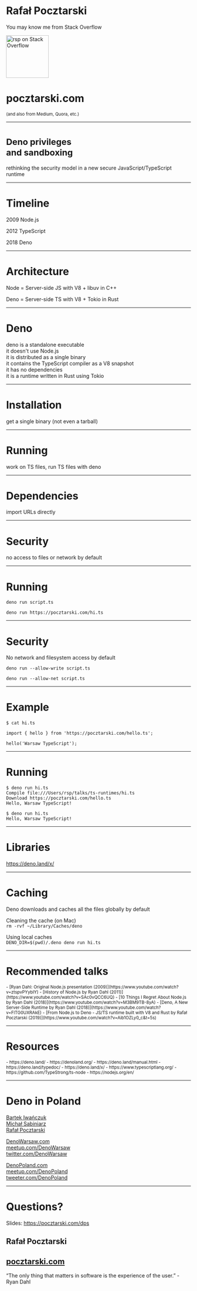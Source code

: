 # Rafał Pocztarski

You may know me from Stack Overflow

[<img alt="rsp on Stack Overflow" src="https://stackexchange.com/users/flair/303952.png" height="116">](https://stackoverflow.com/users/613198/rsp)

# pocztarski.com

<small>(and also from Medium, Quora, etc.)</small>

---

# <small>Deno privileges<br>and sandboxing</small>

rethinking the security model in a new secure JavaScript/TypeScript runtime

---

# Timeline

2009 Node.js

2012 TypeScript

2018 Deno

---

# Architecture

Node = Server-side JS with V8 + libuv in C++

Deno = Server-side TS with V8 + Tokio in Rust

---

# Deno

deno is a standalone executable<br>
it doesn't use Node.js<br>
it is distributed as a single binary<br>
it contains the TypeScript compiler as a V8 snapshot<br>
it has no dependencies<br>
it is a runtime written in Rust using Tokio

---

# Installation

get a single binary (not even a tarball)

---

# Running

work on TS files, run TS files with deno

---

# Dependencies

import URLs directly

---

# Security

no access to files or network by default

---

# Running

`deno run script.ts`

`deno run https://pocztarski.com/hi.ts`

---

# Security

No network and filesystem access by default

`deno run --allow-write script.ts`

`deno run --allow-net script.ts`

---

# Example

```
$ cat hi.ts 

import { hello } from 'https://pocztarski.com/hello.ts';

hello('Warsaw TypeScript');
```

---

# Running

```
$ deno run hi.ts 
Compile file:///Users/rsp/talks/ts-runtimes/hi.ts
Download https://pocztarski.com/hello.ts
Hello, Warsaw TypeScript!

$ deno run hi.ts 
Hello, Warsaw TypeScript!
```

---

# Libraries

https://deno.land/x/

---

# Caching

Deno downloads and caches all the files globally by default

Cleaning the cache (on Mac)<br>
`rm -rvf ~/Library/Caches/deno`

Using local caches<br>
`DENO_DIR=$(pwd)/.deno deno run hi.ts`

---

# Recommended talks

<small>
- [Ryan Dahl: Original Node.js presentation (2009)](https://www.youtube.com/watch?v=ztspvPYybIY)
- [History of Node.js by Ryan Dahl (2011)](https://www.youtube.com/watch?v=SAc0vQCC6UQ)
- [10 Things I Regret About Node.js by Ryan Dahl (2018)](https://www.youtube.com/watch?v=M3BM9TB-8yA)
- [Deno, A New Server-Side Runtime by Ryan Dahl (2018)](https://www.youtube.com/watch?v=FlTG0UXRAkE)
- [From Node.js to Deno - JS/TS runtime built with V8 and Rust by Rafał Pocztarski (2019)](https://www.youtube.com/watch?v=Aib1OZLy0_c&t=5s)

</small>

---

# Resources

<small>
- https://deno.land/
- https://denoland.org/
- https://deno.land/manual.html
- https://deno.land/typedoc/
- https://deno.land/x/
- https://www.typescriptlang.org/
- https://github.com/TypeStrong/ts-node
- https://nodejs.org/en/

</small>

---

# Deno in Poland

[Bartek Iwańczuk](https://github.com/bartlomieju)<br>
[Michał Sabiniarz](https://github.com/mhvsa)<br>
[Rafał Pocztarski](https://github.com/rsp)

[DenoWarsaw.com](https://DenoWarsaw.com/)<br>
[meetup.com/DenoWarsaw](https://meetup.com/DenoWarsaw)<br>
[twitter.com/DenoWarsaw](https://twitter.com/DenoWarsaw)

[DenoPoland.com](https://DenoPoland.com/)<br>
[meetup.com/DenoPoland](https://meetup.com/DenoPoland)<br>
[tweeter.com/DenoPoland](https://tweeter.com/DenoPoland)

---

# Questions?

Slides: https://pocztarski.com/dps

## Rafał Pocztarski

## [pocztarski.com](https://pocztarski.com)

“The only thing that matters in software is the experience of the user.” - Ryan Dahl
